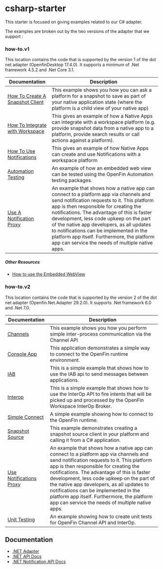 # csharp-starter
This starter is focused on giving examples related to our C# adapter.

The examples are broken out by the two versions of the adapter that we support :

### how-to.v1 

This location contains the code that is supported by the version 1 of the dot net adapter (OpenfinDesktop 17.4.0). It supports a minimum of .Net framework 4.5.2 and .Net Core 3.1.

| Documentation                                                | Description                                                  |
| ------------------------------------------------------------ | ------------------------------------------------------------ |
| [How To Create A Snapshot Client](./how-to.v1/create-a-snapshot-source-client) | This example shows you how you can ask a platform for a snapshot to save as part of your native application state (where the platform is a child view of your native app) |
| [How To Integrate with Workspace](./how-to.v1/integrate-with-workspace) | This gives an example of how a Native Apps can integrate with a workspace platform (e.g. provide snapshot data from a native app to a platform, provide search results or call actions against a platform). |
| [How To Use Notifications](./how-to.v1/use-notifications)    | This gives an example of how Native Apps can create and use Notifications with a workspace platform |
| [Automation Testing](./how-to.v1/automation-testing)         | An example of how an embedded web view can be tested using the OpenFin Automation testing packages. |
| [Use A Notification Proxy](./how-to.v1/use-notifications-proxy) | An example that shows how a native app can connect to a platform app via channels and send notification requests to it. This platform app is then responsible for creating the notifications. The advantage of this is faster development, less code upkeep on the part of the native app developers, as all updates to notifications can be implemented in the platform app itself. Furthermore, the platform app can service the needs of multiple native apps. |

##### Other Resources

- [How to use the Embedded WebView](https://github.com/openfin/embedding-wpf-demo)



### how-to.v2

This location contains the code that is supported by the version 2 of the dot net adapter (Openfin.Net.Adapter 29.2.0). It supports .Net framework 6.0 and .Net 7.0.

| Documentation                                                | Description                                                  |
| ------------------------------------------------------------ | ------------------------------------------------------------ |
| [Channels](./how-to.v2/use-channels-api)             | This example shows you how you perform simple inter-process communication via the Channel API |
| [Console App](./how-to.v2/simple-console-app)                | This application demonstrates a simple way to connect to the OpenFin runtime environment. |
| [IAB](./how-to.v2/use-inter-application-bus)                 | This is a simple example that shows how to use the IAB api to send messages between applications. |
| [Interop](./how-to.v2/fire-intents)                          | This is a simple example that shows how to use the InterOp API to fire intents that will be picked up and processed by the OpenFin Workspace InterOp Broker. |
| [Simple Connect](./how-to.v2/simple-console-app)             | A simple example showing how to connect to the OpenFin runtime. |
| [Snapshot Source](./how-to.v2/save-load-snapshots)           | This example demonstrates creating a snapshot source client in your platform and calling it from a C# application. |
| [Use Notifications Proxy](./how-to.v2/use-notifications-proxy) | An example that shows how a native app can connect to a platform app via channels and send notification requests to it. This platform app is then responsible for creating the notifications. The advantage of this is faster development, less code upkeep on the part of the native app developers, as all updates to notifications can be implemented in the platform app itself. Furthermore, the platform app can service the needs of multiple native apps. |
| [Unit Testing](./how-to.v2/unit-test-example)                | An example showing how to create unit tests for OpenFin Channel API and InterOp. |



## Documentation

- [.NET Adapter](https://developers.openfin.co/of-docs/docs/net-api)
- [.NET API Docs](https://developer.openfin.co/docs/csharp/latest/OpenfinDesktop/html/F7F260CA.htm)
- [.NET Notification API Docs](https://developer.openfin.co/docs/services/dotnet-notifications/latest/html/42B77E13.htm)
